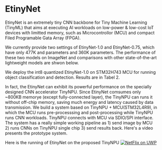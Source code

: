 # EtinyNet

EtinyNet is an extremely tiny CNN backbone for Tiny Machine Learning (TinyML) that aims at executing AI workloads on low-power & low-cost IoT devices with limitted memory, such as Microcontrollor (MCU) and compact Filed Programable Gata Array (FPGA). 

We currently provide two settings of EtinyNet-1.0 and EtinyNet-0.75, which have only 477K and parameters and 360K parameters. The performance of these two models on ImageNet and comparisons with other state-of-the-art lightweight models are shwon below.


We deploy the int8 quantized EtinyNet-1.0 on STM32H743 MCU for running object classification and detection. Results are in Tabel 2.



In fact, the EtinyNet can exhibit its powerful performance on the specially designed CNN accelerator TinyNPU. Since EtinyNet comsumes only ~800KB memorye (except fully-connected layer), the TinyNPU can runs it without off-chip memory, saving much energy and latency caused by data transmission. We build a system based on TinyNPU + MCU(STM32L4R9), in which the MCU runs pre-processsing and post-processing while TinyNPU runs CNN workloads. TinyNPU connects with MCU via SDIO/SPI interface. The system has a really simple working pipeline as 1) send image by MCU 2) runs CNNs on TinyNPU single chip 3) send results back. Here's a video presents the prototype system.


Here is the running of EtinyNet on the proposed TinyNPU
[![NetFlix on UWP](https://i9.ytimg.com/vi/mIZPxtJ-9EY/mq3.jpg?sqp=CPi5m48G&rs=AOn4CLDUoZkhxVe61lq4CFTQF-2xTauSSg)](https://www.youtube.com/watch?v=mIZPxtJ-9EY)


